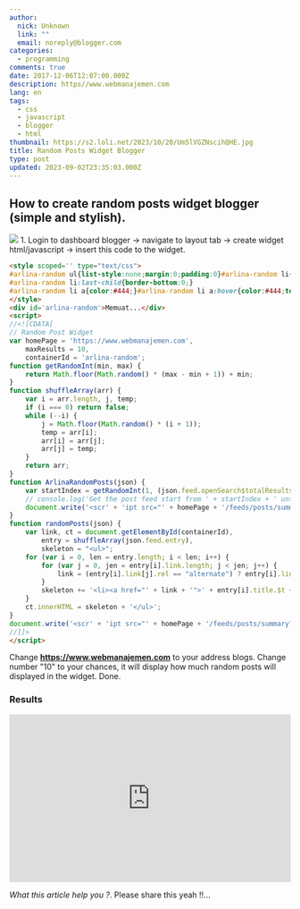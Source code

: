 ```yaml
---
author:
  nick: Unknown
  link: ""
  email: noreply@blogger.com
categories:
  - programming
comments: true
date: 2017-12-06T12:07:00.000Z
description: https//www.webmanajemen.com
lang: en
tags:
  - css
  - javascript
  - blogger
  - html
thumbnail: https://s2.loli.net/2023/10/20/Um5lVGZNscihQHE.jpg
title: Random Posts Widget Blogger
type: post
updated: 2023-09-02T23:35:03.000Z
---
```


How to create random posts widget blogger (simple and stylish).
---------------------------------------------------------------

![](https://s2.loli.net/2023/10/20/Um5lVGZNscihQHE.jpg)
1\. Login to dashboard blogger -> navigate to layout tab -> create widget html/javascript -> insert this code to the widget.


```html
<style scoped='' type="text/css">
#arlina-random ul{list-style:none;margin:0;padding:0}#arlina-random li{display:block;clear:both;overflow:hidden;list-style:none;border-bottom:1px solid #e3e3e3;word-break:break-word;padding:10px 0;margin:0;}
#arlina-random li:last-child{border-bottom:0;}
#arlina-random li a{color:#444;}#arlina-random li a:hover{color:#444;text-decoration:underline}
</style>
<div id='arlina-random'>Memuat...</div>
<script>
//<![CDATA[
// Random Post Widget
var homePage = 'https://www.webmanajemen.com',
    maxResults = 10,
    containerId = 'arlina-random';
function getRandomInt(min, max) {
    return Math.floor(Math.random() * (max - min + 1)) + min;
}
function shuffleArray(arr) {
    var i = arr.length, j, temp;
    if (i === 0) return false;
    while (--i) {
        j = Math.floor(Math.random() * (i + 1));
        temp = arr[i];
        arr[i] = arr[j];
        arr[j] = temp;
    }
    return arr;
}
function ArlinaRandomPosts(json) {
    var startIndex = getRandomInt(1, (json.feed.openSearch$totalResults.$t - maxResults));
    // console.log('Get the post feed start from ' + startIndex + ' until ' + (startIndex + maxResults));
    document.write('<scr' + 'ipt src="' + homePage + '/feeds/posts/summary?alt=json-in-script&orderby=updated&start-index=' + startIndex + '&max-results=' + maxResults + '&callback=randomPosts"></scr' + 'ipt>');
}
function randomPosts(json) {
    var link, ct = document.getElementById(containerId),
        entry = shuffleArray(json.feed.entry),
        skeleton = "<ul>";
    for (var i = 0, len = entry.length; i < len; i++) {
        for (var j = 0, jen = entry[i].link.length; j < jen; j++) {
            link = (entry[i].link[j].rel == "alternate") ? entry[i].link[j].href : '#';
        }
        skeleton += '<li><a href="' + link + '">' + entry[i].title.$t + '</a></li>';
    }
    ct.innerHTML = skeleton + '</ul>';
}
document.write('<scr' + 'ipt src="' + homePage + '/feeds/posts/summary?alt=json-in-script&max-results=0&callback=ArlinaRandomPosts"></scr' + 'ipt>');
//]]>
</script>
```


Change **https://www.webmanajemen.com** to your address blogs.
Change number "10" to your chances, it will display how much random posts will displayed in the widget.
Done.


### Results

<iframe src="https://codepen.io/dimaslanjaka/embed/LyRxXj" data-theme-id="300" frameborder="0" data-slug-hash="LyRxXj" width="100%" height="300"></iframe>

_What this article help you ?_. Please share this yeah !!...